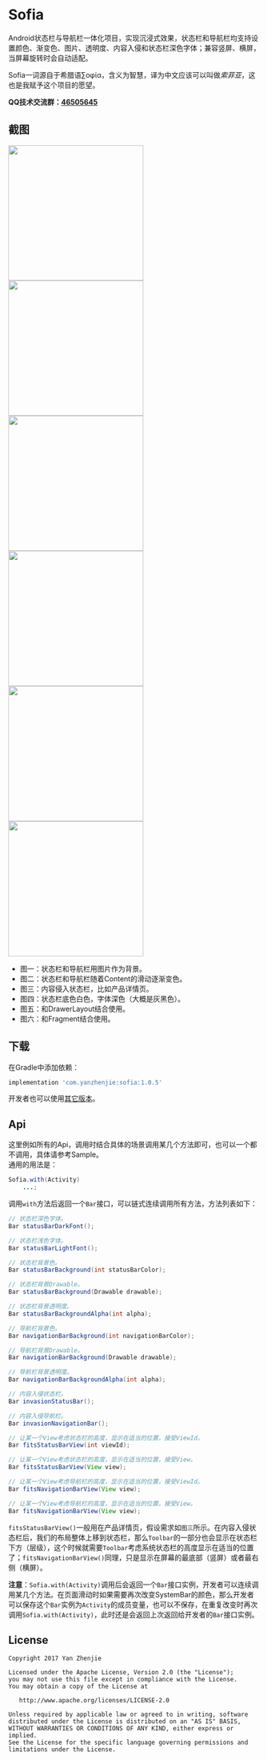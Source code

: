 ﻿# Sofia
Android状态栏与导航栏一体化项目，实现沉浸式效果，状态栏和导航栏均支持设置颜色、渐变色、图片、透明度、内容入侵和状态栏深色字体；兼容竖屏、横屏，当屏幕旋转时会自动适配。

Sofia一词源自于希腊语∑οφία，含义为智慧，译为中文应该可以叫做*索菲亚*，这也是我赋予这个项目的愿望。

**QQ技术交流群：[46505645](https://jq.qq.com/?_wv=1027&k=5nJm5up)**

## 截图
<image src="./image/1.gif" width="270">  <image src="./image/2.gif"  width="270">  <image src="./image/3.gif"  width="270">  
<image src="./image/4.gif" width="270">  <image src="./image/5.gif"  width="270">  <image src="./image/6.gif"  width="270">  

* 图一：状态栏和导航栏用图片作为背景。
* 图二：状态栏和导航栏随着Content的滑动逐渐变色。
* 图三：内容侵入状态栏，比如产品详情页。
* 图四：状态栏底色白色，字体深色（大概是灰黑色）。
* 图五：和DrawerLayout结合使用。
* 图六：和Fragment结合使用。

## 下载
在Gradle中添加依赖：
```groovy
implementation 'com.yanzhenjie:sofia:1.0.5'
```

开发者也可以使用[其它版本](https://github.com/yanzhenjie/Sofia/releases)。

## Api
这里例如所有的Api，调用时结合具体的场景调用某几个方法即可，也可以一个都不调用，具体请参考Sample。  
通用的用法是：
```java
Sofia.with(Activity)
    ...;
```

调用`with`方法后返回一个`Bar`接口，可以链式连续调用所有方法，方法列表如下：
```java
// 状态栏深色字体。
Bar statusBarDarkFont();

// 状态栏浅色字体。
Bar statusBarLightFont();

// 状态栏背景色。
Bar statusBarBackground(int statusBarColor);

// 状态栏背景Drawable。
Bar statusBarBackground(Drawable drawable);

// 状态栏背景透明度。
Bar statusBarBackgroundAlpha(int alpha);

// 导航栏背景色。
Bar navigationBarBackground(int navigationBarColor);

// 导航栏背景Drawable。
Bar navigationBarBackground(Drawable drawable);

// 导航栏背景透明度。
Bar navigationBarBackgroundAlpha(int alpha);

// 内容入侵状态栏。
Bar invasionStatusBar();

// 内容入侵导航栏。
Bar invasionNavigationBar();

// 让某一个View考虑状态栏的高度，显示在适当的位置，接受ViewId。
Bar fitsStatusBarView(int viewId);

// 让某一个View考虑状态栏的高度，显示在适当的位置，接受View。
Bar fitsStatusBarView(View view);

// 让某一个View考虑导航栏的高度，显示在适当的位置，接受ViewId。
Bar fitsNavigationBarView(View view);

// 让某一个View考虑导航栏的高度，显示在适当的位置，接受View。
Bar fitsNavigationBarView(View view);
```

`fitsStatusBarView()`一般用在产品详情页，假设需求如`图三`所示。在内容入侵状态栏后，我们的布局整体上移到状态栏，那么`Toolbar`的一部分也会显示在状态栏下方（层级），这个时候就需要`Toolbar`考虑系统状态栏的高度显示在适当的位置了；`fitsNavigationBarView()`同理，只是显示在屏幕的最底部（竖屏）或者最右侧（横屏）。

**注意**：`Sofia.with(Activity)`调用后会返回一个`Bar`接口实例，开发者可以连续调用某几个方法。在页面滑动时如果需要再次改变SystemBar的颜色，那么开发者可以保存这个`Bar`实例为`Activity`的成员变量，也可以不保存，在重复改变时再次调用`Sofia.with(Activity)`，此时还是会返回上次返回给开发者的`Bar`接口实例。

## License
```text
Copyright 2017 Yan Zhenjie

Licensed under the Apache License, Version 2.0 (the "License");
you may not use this file except in compliance with the License.
You may obtain a copy of the License at

   http://www.apache.org/licenses/LICENSE-2.0

Unless required by applicable law or agreed to in writing, software
distributed under the License is distributed on an "AS IS" BASIS,
WITHOUT WARRANTIES OR CONDITIONS OF ANY KIND, either express or implied.
See the License for the specific language governing permissions and
limitations under the License.
```